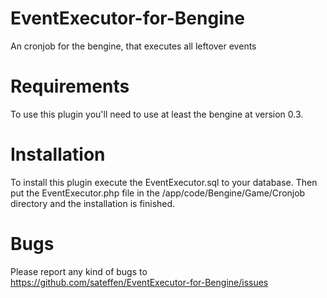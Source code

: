 EventExecutor-for-Bengine
=========================

An cronjob for the bengine, that executes all leftover events



Requirements
============

To use this plugin you'll need to use at least the bengine at version 0.3.



Installation
============

To install this plugin execute the EventExecutor.sql to your database. Then put the EventExecutor.php file in the /app/code/Bengine/Game/Cronjob directory and the installation is finished.



Bugs
====

Please report any kind of bugs to https://github.com/sateffen/EventExecutor-for-Bengine/issues
